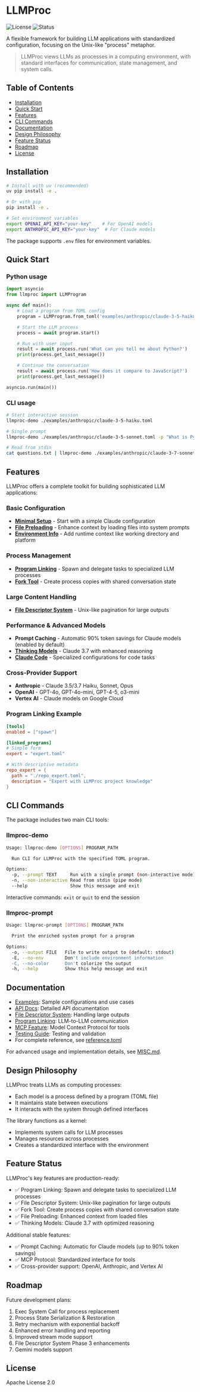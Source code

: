 # LLMProc

![License](https://img.shields.io/badge/license-Apache%202.0-blue)
![Status](https://img.shields.io/badge/status-active-green)

A flexible framework for building LLM applications with standardized configuration, focusing on the Unix-like "process" metaphor.

> LLMProc views LLMs as processes in a computing environment, with standard interfaces for communication, state management, and system calls.

## Table of Contents

- [Installation](#installation)
- [Quick Start](#quick-start)
- [Features](#features)
- [CLI Commands](#cli-commands)
- [Documentation](#documentation)
- [Design Philosophy](#design-philosophy)
- [Feature Status](#feature-status)
- [Roadmap](#roadmap)
- [License](#license)

## Installation

```bash
# Install with uv (recommended)
uv pip install -e .

# Or with pip
pip install -e .

# Set environment variables
export OPENAI_API_KEY="your-key"    # For OpenAI models
export ANTHROPIC_API_KEY="your-key"  # For Claude models
```

The package supports `.env` files for environment variables.

## Quick Start

### Python usage

```python
import asyncio
from llmproc import LLMProgram

async def main():
    # Load a program from TOML config
    program = LLMProgram.from_toml('examples/anthropic/claude-3-5-haiku.toml')

    # Start the LLM process
    process = await program.start()

    # Run with user input
    result = await process.run('What can you tell me about Python?')
    print(process.get_last_message())

    # Continue the conversation
    result = await process.run('How does it compare to JavaScript?')
    print(process.get_last_message())

asyncio.run(main())
```

### CLI usage

```bash
# Start interactive session
llmproc-demo ./examples/anthropic/claude-3-5-haiku.toml

# Single prompt
llmproc-demo ./examples/anthropic/claude-3-5-sonnet.toml -p "What is Python?"

# Read from stdin
cat questions.txt | llmproc-demo ./examples/anthropic/claude-3-7-sonnet.toml -n
```

## Features

LLMProc offers a complete toolkit for building sophisticated LLM applications:

### Basic Configuration
- **[Minimal Setup](./examples/anthropic/claude-3-5-haiku.toml)** - Start with a simple Claude configuration
- **[File Preloading](./examples/features/preload.toml)** - Enhance context by loading files into system prompts
- **[Environment Info](./examples/features/env-info.toml)** - Add runtime context like working directory and platform

### Process Management
- **[Program Linking](./examples/features/program-linking/main.toml)** - Spawn and delegate tasks to specialized LLM processes
- **[Fork Tool](./examples/features/fork.toml)** - Create process copies with shared conversation state

### Large Content Handling
- **[File Descriptor System](./examples/features/file-descriptor/main.toml)** - Unix-like pagination for large outputs

### Performance & Advanced Models
- **Prompt Caching** - Automatic 90% token savings for Claude models (enabled by default)
- **[Thinking Models](./examples/anthropic/claude-3-7-thinking-high.toml)** - Claude 3.7 with enhanced reasoning
- **[Claude Code](./examples/claude-code/claude-code.toml)** - Specialized configurations for code tasks

### Cross-Provider Support
- **Anthropic** - Claude 3.5/3.7 Haiku, Sonnet, Opus 
- **OpenAI** - GPT-4o, GPT-4o-mini, GPT-4-5, o3-mini
- **Vertex AI** - Claude models on Google Cloud

### Program Linking Example

```toml
[tools]
enabled = ["spawn"]

[linked_programs]
# Simple form
expert = "expert.toml"

# With descriptive metadata
repo_expert = { 
  path = "./repo_expert.toml", 
  description = "Expert with LLMProc project knowledge" 
}
```

## CLI Commands

The package includes two main CLI tools:

### llmproc-demo

```bash
Usage: llmproc-demo [OPTIONS] PROGRAM_PATH

  Run CLI for LLMProc with the specified TOML program.

Options:
  -p, --prompt TEXT     Run with a single prompt (non-interactive mode)
  -n, --non-interactive Read from stdin (pipe mode)
  --help                Show this message and exit
```

Interactive commands: `exit` or `quit` to end the session

### llmproc-prompt

```bash
Usage: llmproc-prompt [OPTIONS] PROGRAM_PATH

  Print the enriched system prompt for a program

Options:
  -o, --output FILE   File to write output to (default: stdout)
  -E, --no-env        Don't include environment information
  -C, --no-color      Don't colorize the output
  -h, --help          Show this help message and exit
```

## Documentation

- [Examples](./examples/README.md): Sample configurations and use cases
- [API Docs](./docs/api/index.md): Detailed API documentation
- [File Descriptor System](./docs/file-descriptor-system.md): Handling large outputs
- [Program Linking](./docs/program-linking.md): LLM-to-LLM communication
- [MCP Feature](./docs/mcp-feature.md): Model Context Protocol for tools
- [Testing Guide](./docs/testing.md): Testing and validation
- For complete reference, see [reference.toml](./examples/reference.toml)

For advanced usage and implementation details, see [MISC.md](MISC.md).

## Design Philosophy

LLMProc treats LLMs as computing processes:
- Each model is a process defined by a program (TOML file)
- It maintains state between executions
- It interacts with the system through defined interfaces

The library functions as a kernel:
- Implements system calls for LLM processes
- Manages resources across processes
- Creates a standardized interface with the environment

## Feature Status

LLMProc's key features are production-ready:

- ✅ Program Linking: Spawn and delegate tasks to specialized LLM processes
- ✅ File Descriptor System: Unix-like pagination for large outputs
- ✅ Fork Tool: Create process copies with shared conversation state
- ✅ File Preloading: Enhanced context from loaded files
- ✅ Thinking Models: Claude 3.7 with optimized reasoning

Additional stable features:
- ✅ Prompt Caching: Automatic for Claude models (up to 90% token savings)
- ✅ MCP Protocol: Standardized interface for tools
- ✅ Cross-provider support: OpenAI, Anthropic, and Vertex AI

## Roadmap

Future development plans:

1. Exec System Call for process replacement
2. Process State Serialization & Restoration
3. Retry mechanism with exponential backoff
4. Enhanced error handling and reporting
5. Improved stream mode support
6. File Descriptor System Phase 3 enhancements
7. Gemini models support

## License

Apache License 2.0